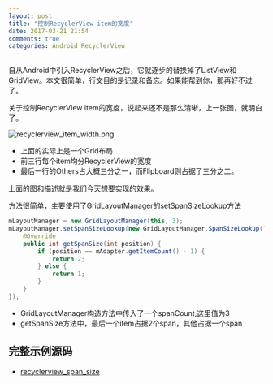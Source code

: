```yaml
---
layout: post
title: "控制RecyclerView item的宽度"
date: 2017-03-21 21:54
comments: true
categories: Android RecyclerView
---
```


自从Android中引入RecyclerView之后，它就逐步的替换掉了ListView和GridView。本文很简单，行文目的是记录和备忘。如果能帮到你，那再好不过了。

<!--more-->

关于控制RecyclerView item的宽度，说起来还不是那么清晰，上一张图，就明白了。

![recyclerview_item_width.png](https://asset.droidyue.com/broken_images/recycler_view_width.png)

  * 上面的实际上是一个Grid布局
  * 前三行每个item均分RecyclerView的宽度
  * 最后一行的Others占大概三分之一，而Flipboard则占据了三分之二。

上面的图和描述就是我们今天想要实现的效果。

方法很简单，主要使用了GridLayoutManager的setSpanSizeLookup方法
```java
mLayoutManager = new GridLayoutManager(this, 3);
mLayoutManager.setSpanSizeLookup(new GridLayoutManager.SpanSizeLookup() {
    @Override
    public int getSpanSize(int position) {
        if (position == mAdapter.getItemCount() - 1) {
            return 2;
        } else {
            return 1;
        }
    }
});
```

  * GridLayoutManager构造方法中传入了一个spanCount,这里值为3
  * getSpanSize方法中，最后一个item占据2个span，其他占据一个span

## 完整示例源码
  * [recyclerview_span_size](https://github.com/androidyue/recyclerview_span_size)